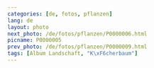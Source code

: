 ```yaml
---
categories: [de, fotos, pflanzen]
lang: de
layout: photo
next_photo: /de/fotos/pflanzen/P0000006.html
picname: P0000005
prev_photo: /de/fotos/pflanzen/P0000009.html
tags: [Album Landschaft, "K\xF6cherbaum"]
---
```


